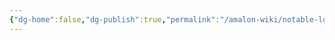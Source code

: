 ```yaml
---
{"dg-home":false,"dg-publish":true,"permalink":"/amalon-wiki/notable-locations/fiarma-zan/","dgPassFrontmatter":true,"noteIcon":""}
---
```


